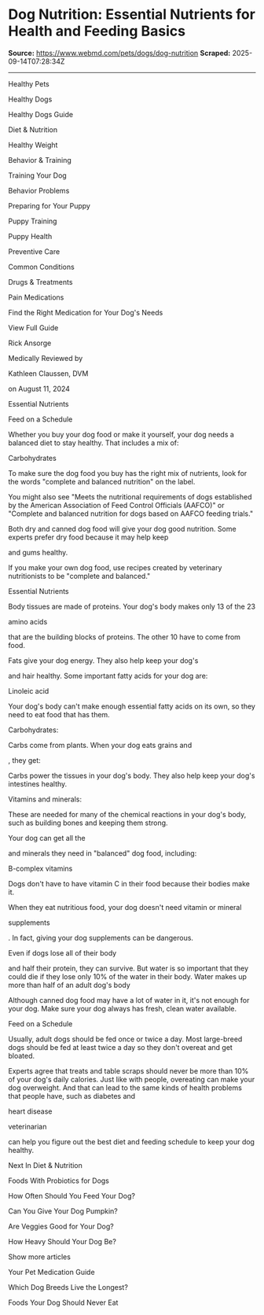 # Dog Nutrition: Essential Nutrients for Health and Feeding Basics

**Source:** https://www.webmd.com/pets/dogs/dog-nutrition
**Scraped:** 2025-09-14T07:28:34Z

---

Healthy Pets

Healthy Dogs

Healthy Dogs Guide

Diet & Nutrition

Healthy Weight

Behavior & Training

Training Your Dog

Behavior Problems

Preparing for Your Puppy

Puppy Training

Puppy Health

Preventive Care

Common Conditions

Drugs & Treatments

Pain Medications

Find the Right Medication for Your Dog's Needs

View Full Guide

Rick Ansorge

Medically Reviewed by

Kathleen  Claussen, DVM

on August 11, 2024

Essential Nutrients

Feed on a Schedule

Whether you buy your dog food or make it yourself, your dog needs a balanced diet to stay healthy. That includes a mix of:

Carbohydrates

To make sure the dog food you buy has the right mix of nutrients, look for the words "complete and balanced nutrition" on the label.

You might also see "Meets the nutritional requirements of dogs established by the American Association of Feed Control Officials (AAFCO)" or "Complete and balanced nutrition for dogs based on AAFCO feeding trials."

Both dry and canned dog food will give your dog good nutrition. Some experts prefer dry food because it may help keep

and gums healthy.

If you make your own dog food, use recipes created by veterinary nutritionists to be "complete and balanced."

Essential Nutrients

Body tissues are made of proteins. Your dog's body makes only 13 of the 23

amino acids

that are the building blocks of proteins. The other 10 have to come from food.

Fats give your dog energy. They also help keep your dog's

and hair healthy. Some important fatty acids for your dog are:

Linoleic acid

Your dog's body can't make enough essential fatty acids on its own, so they need to eat food that has them.

Carbohydrates:

Carbs come from plants. When your dog eats grains and

, they get:

Carbs power the tissues in your dog's body. They also help keep your dog's intestines healthy.

Vitamins and minerals:

These are needed for many of the chemical reactions in your dog's body, such as building bones and keeping them strong.

Your dog can get all the

and minerals they need in "balanced" dog food, including:

B-complex vitamins

Dogs don't have to have vitamin C in their food because their bodies make it.

When they eat nutritious food, your dog doesn't need vitamin or mineral

supplements

. In fact, giving your dog supplements can be dangerous.

Even if dogs lose all of their body

and half their protein, they can survive. But water is so important that they could die if they lose only 10% of the water in their body. Water makes up more than half of an adult dog's body

Although canned dog food may have a lot of water in it, it's not enough for your dog. Make sure your dog always has fresh, clean water available.

Feed on a Schedule

Usually, adult dogs should be fed once or twice a day. Most large-breed dogs should be fed at least twice a day so they don't overeat and get bloated.

Experts agree that treats and table scraps should never be more than 10% of your dog's daily calories. Just like with people, overeating can make your dog overweight. And that can lead to the same kinds of health problems that people have, such as diabetes and

heart disease

veterinarian

can help you figure out the best diet and feeding schedule to keep your dog healthy.

Next In Diet & Nutrition

Foods With Probiotics for Dogs

How Often Should You Feed Your Dog?

Can You Give Your Dog Pumpkin?

Are Veggies Good for Your Dog?

How Heavy Should Your Dog Be?

Show more articles

Your Pet Medication Guide

Which Dog Breeds Live the Longest?

Foods Your Dog Should Never Eat
